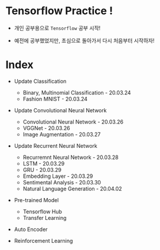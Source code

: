 # Tensorflow Practice !

- 개인 공부용으로 `Tensorflow` 공부 시작!

- 예전에 공부했었지만, 초심으로 돌아가서 다시 처음부터 시작하자!

# Index

- Update Classification
    - Binary, Multinomial Classification - 20.03.24
    - Fashion MNIST - 20.03.24

- Update Convolutional Neural Network
    - Convolutional Neural Network - 20.03.26
    - VGGNet - 20.03.26
    - Image Augmentation - 20.03.27

- Update Recurrent Neural Network
    - Recurremnt Neural Network - 20.03.28
    - LSTM - 20.03.29
    - GRU - 20.03.29
    - Embedding Layer - 20.03.29
    - Sentimental Analysis - 20.03.30
    - Natural Language Generation - 20.04.02
    
- Pre-trained Model
    - Tensorflow Hub
    - Transfer Learning
   
- Auto Encoder

- Reinforcement Learning

